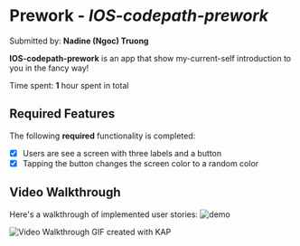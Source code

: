 # Prework - *IOS-codepath-prework*

Submitted by: **Nadine (Ngoc) Truong**

**IOS-codepath-prework** is an app that show my-current-self introduction to you in the fancy way!

Time spent: **1** hour spent in total

## Required Features

The following **required** functionality is completed:

- [x] Users are see a screen with three labels and a button
- [x] Tapping the button changes the screen color to a random color
 
## Video Walkthrough

Here's a walkthrough of implemented user stories:
![demo](https://github.com/NgocTruongAM/IOS-codepath-prework/assets/116837429/f0759973-4f80-47cc-91a7-d7aeeee69764)

<img src='/Users/ngoctruong/Desktop/demo.gif' title='Video Walkthrough' width='' alt='Video Walkthrough' />
<!-- Replace this with whatever GIF tool you used! -->
GIF created with KAP 
<!-- Recommended tools:![Uploading demo.gif…]()

[Kap](https://getkap.co/) for macOS
[ScreenToGif](https://www.screentogif.com/) for Windows
[peek](https://github.com/phw/peek) for Linux. -->

## App Brainstorming (Step 4)

[*] Apple Map
    - Accutate navigation
    - Easy to use
    - Local Business Information

[*] Youtube
    - Offline Viewing
    - Personalized Recommendation
    
[*] Instagram
    - Visual Sharing
    - Stories and Reels
    
### App Idea: MindfulMe - Daily Mindfulness and Self-Care
MindfulMe is a comprehensive mindfulness and self-care app designed to help users manage stress, 
improve mental well-being, and cultivate a healthier lifestyle. The app offers a range of features 
to guide users through their mindfulness journey:Personalized Mindfulness Plans, Breathing Exercises, 
Progress Tracking, Nature Sounds and Scenes, Community Support, etc.  

## Notes

Describe any challenges encountered while building the app.

## License

    Copyright [2023] [Ngoc Anh Man Truong]

    Licensed under the Apache License, Version 2.0 (the "License");
    you may not use this file except in compliance with the License.
    You may obtain a copy of the License at

        http://www.apache.org/licenses/LICENSE-2.0

    Unless required by applicable law or agreed to in writing, software
    distributed under the License is distributed on an "AS IS" BASIS,
    WITHOUT WARRANTIES OR CONDITIONS OF ANY KIND, either express or implied.
    See the License for the specific language governing permissions and
    limitations under the License.
